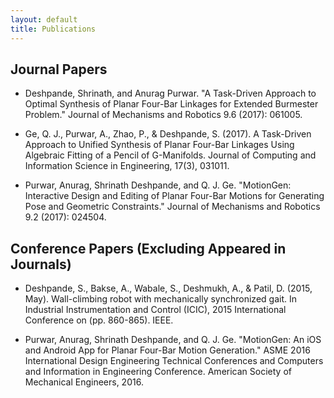 ```yaml
---
layout: default
title: Publications
---
```


## Journal Papers
- Deshpande, Shrinath, and Anurag Purwar. "A Task-Driven Approach to Optimal Synthesis of Planar Four-Bar Linkages for Extended Burmester Problem." Journal of Mechanisms and Robotics 9.6 (2017): 061005.

- Ge, Q. J., Purwar, A., Zhao, P., & Deshpande, S. (2017). A Task-Driven Approach to Unified Synthesis of Planar Four-Bar Linkages Using Algebraic Fitting of a Pencil of G-Manifolds. Journal of Computing and Information Science in Engineering, 17(3), 031011.

- Purwar, Anurag, Shrinath Deshpande, and Q. J. Ge. "MotionGen: Interactive Design and Editing of Planar Four-Bar Motions for Generating Pose and Geometric Constraints." Journal of Mechanisms and Robotics 9.2 (2017): 024504.

## Conference Papers (Excluding Appeared in Journals)
- Deshpande, S., Bakse, A., Wabale, S., Deshmukh, A., & Patil, D. (2015, May). Wall-climbing robot with mechanically synchronized gait. In Industrial Instrumentation and Control (ICIC), 2015 International Conference on (pp. 860-865). IEEE.

- Purwar, Anurag, Shrinath Deshpande, and Q. J. Ge. "MotionGen: An iOS and Android App for Planar Four-Bar Motion Generation." ASME 2016 International Design Engineering Technical Conferences and Computers and Information in Engineering Conference. American Society of Mechanical Engineers, 2016.
